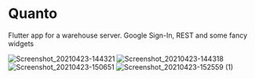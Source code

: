 # Quanto

Flutter app for a warehouse server.
Google Sign-In, REST and some fancy widgets



![Screenshot_20210423-144321](https://user-images.githubusercontent.com/37753289/115877689-039aa880-a448-11eb-9cd3-08eb1247e9ac.png) ![Screenshot_20210423-144318](https://user-images.githubusercontent.com/37753289/115877719-0d241080-a448-11eb-8afe-dd35a34efb66.png) ![Screenshot_20210423-150651](https://user-images.githubusercontent.com/37753289/115877744-144b1e80-a448-11eb-8c97-034cfa7804a9.png) ![Screenshot_20210423-152559 (1)](https://user-images.githubusercontent.com/37753289/115877975-507e7f00-a448-11eb-96ae-9bc54240eb60.png)





